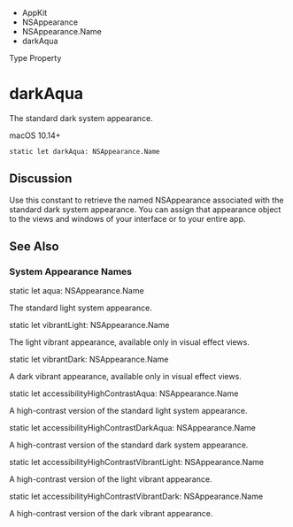 

- AppKit
- NSAppearance
- NSAppearance.Name
-  darkAqua 

Type Property

# darkAqua

The standard dark system appearance.

macOS 10.14+

``` source
static let darkAqua: NSAppearance.Name
```

## Discussion

Use this constant to retrieve the named NSAppearance associated with the standard dark system appearance. You can assign that appearance object to the views and windows of your interface or to your entire app.

## See Also

### System Appearance Names

static let aqua: NSAppearance.Name

The standard light system appearance.

static let vibrantLight: NSAppearance.Name

The light vibrant appearance, available only in visual effect views.

static let vibrantDark: NSAppearance.Name

A dark vibrant appearance, available only in visual effect views.

static let accessibilityHighContrastAqua: NSAppearance.Name

A high-contrast version of the standard light system appearance.

static let accessibilityHighContrastDarkAqua: NSAppearance.Name

A high-contrast version of the standard dark system appearance.

static let accessibilityHighContrastVibrantLight: NSAppearance.Name

A high-contrast version of the light vibrant appearance.

static let accessibilityHighContrastVibrantDark: NSAppearance.Name

A high-contrast version of the dark vibrant appearance.

